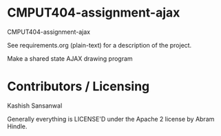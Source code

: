 CMPUT404-assignment-ajax
==============================

CMPUT404-assignment-ajax

See requirements.org (plain-text) for a description of the project.

Make a shared state AJAX drawing program

Contributors / Licensing
========================
Kashish Sansanwal

Generally everything is LICENSE'D under the Apache 2 license by Abram Hindle.


